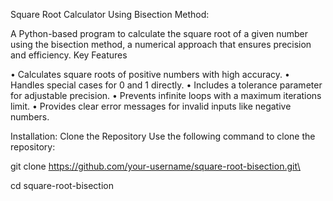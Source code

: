 Square Root Calculator Using Bisection Method:

A Python-based program to calculate the square root of a given number using the bisection method, a numerical approach that ensures precision and efficiency.
Key Features

•	Calculates square roots of positive numbers with high accuracy.
•	Handles special cases for 0 and 1 directly.
•	Includes a tolerance parameter for adjustable precision.
•	Prevents infinite loops with a maximum iterations limit.
•	Provides clear error messages for invalid inputs like negative numbers.

Installation:
Clone the Repository
Use the following command to clone the repository:

git clone https://github.com/your-username/square-root-bisection.git\

cd square-root-bisection

